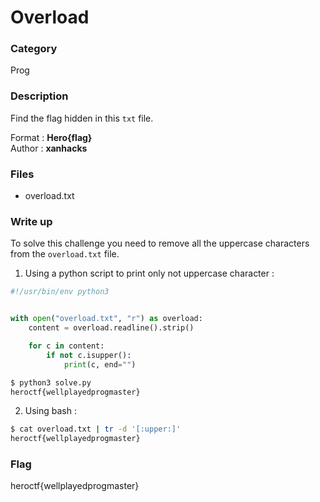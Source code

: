 # Overload

### Category

Prog

### Description

Find the flag hidden in this `txt` file.

Format : **Hero{flag}**<br>
Author : **xanhacks**

### Files

- overload.txt

### Write up

To solve this challenge you need to remove all the uppercase characters from the `overload.txt` file.

1. Using a python script to print only not uppercase character :

```python
#!/usr/bin/env python3


with open("overload.txt", "r") as overload:
    content = overload.readline().strip()

    for c in content:
        if not c.isupper():
            print(c, end="")
```

```bash
$ python3 solve.py
heroctf{wellplayedprogmaster}
```

2. Using bash :

```bash
$ cat overload.txt | tr -d '[:upper:]'
heroctf{wellplayedprogmaster}
```

### Flag

heroctf{wellplayedprogmaster}
